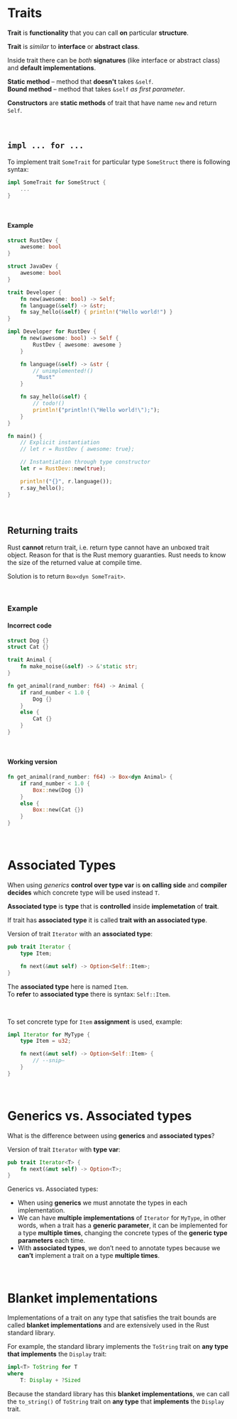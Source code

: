 # Traits
**Trait** is **functionality** that you can call **on** particular **structure**.<br>

**Trait** is *similar* to **interface** or **abstract class**.<br>

Inside trait there can be *both* **signatures** (like interface or abstract class) and **default implementations**.<br>

**Static method** – method that **doesn't** takes ``&self``.<br>
**Bound method** – method that takes ``&self`` *as first parameter*.<br>

**Constructors** are **static methods** of trait that have name ``new`` and return ``Self``.<br>

<br>

## ``impl ... for ...``
To implement trait ``SomeTrait`` for particular type `SomeStruct` there is following syntax:
```Rust
impl SomeTrait for SomeStruct {
    ...
}
```
<br>

#### Example
```Rust
struct RustDev {
    awesome: bool
}

struct JavaDev {
    awesome: bool
}

trait Developer {
    fn new(awesome: bool) -> Self;
    fn language(&self) -> &str;
    fn say_hello(&self) { println!("Hello world!") }
}

impl Developer for RustDev {
    fn new(awesome: bool) -> Self {
        RustDev { awesome: awesome }
    }

    fn language(&self) -> &str {
        // unimplemented!()
         "Rust"
    }

    fn say_hello(&self) {
        // todo!()
        println!("println!(\"Hello world!\");");
    }
}

fn main() {
    // Explicit instantiation
    // let r = RustDev { awesome: true};

    // Instantiation through type constructor
    let r = RustDev::new(true);

    println!("{}", r.language());
    r.say_hello();
}
```

<br>

## Returning traits
Rust **cannot** return trait, i.e. return type cannot have an unboxed trait object. Reason for that is the Rust memory guaranties. Rust needs to know the size of the returned value at compile time.

Solution is to return ``Box<dyn SomeTrait>``.

<br>

### Example
#### Incorrect code
```Rust
struct Dog {}
struct Cat {}

trait Animal {
    fn make_noise(&self) -> &'static str;
}

fn get_animal(rand_number: f64) -> Animal {
    if rand_number < 1.0 {
        Dog {}
    }
    else {
        Cat {}
    }
}
```

<br>

#### Working version
```Rust
fn get_animal(rand_number: f64) -> Box<dyn Animal> {
    if rand_number < 1.0 {
        Box::new(Dog {})
    }
    else {
        Box::new(Cat {})
    }
}
```

<br>

# Associated Types
When using *generics* **control over type var** is **on calling side** and **compiler decides** which concrete type will be used instead ``T``.<br>

**Associated type** is **type** that is **controlled** inside **implemetation** of **trait**.<br>

If trait has **associated type** it is called **trait with an associated type**.<br>

Version of trait ``Iterator`` with an **associated type**:
```Rust
pub trait Iterator {
    type Item;

    fn next(&mut self) -> Option<Self::Item>;
}
```

The **associated type** here is named ``Item``.<br>
To **refer** to **associated type** there is syntax: ``Self::Item``.

<br>

To set concrete type for ``Item`` **assignment** is used, example:
```Rust
impl Iterator for MyType {
    type Item = u32;

    fn next(&mut self) -> Option<Self::Item> {
        // --snip—
    }
}
```

<br>

# Generics vs. Associated types
What is the difference between using **generics** and **associated types**?<br>

Version of trait ``Iterator`` with **type var**:
```Rust
pub trait Iterator<T> {
    fn next(&mut self) -> Option<T>;
}
```

Generics vs. Associated types:
- When using **generics** we must annotate the types in each implementation.<br>
- We can have **multiple implementations** of ``Iterator`` for ``MyType``, in other words, when a trait has a **generic parameter**, it can be implemented for a type **multiple times**, changing the concrete types of the **generic type parameters** each time.<br>
- With **associated types**, we don’t need to annotate types because we **can’t** implement a trait on a type **multiple times**.<br>

<br>

# Blanket implementations
Implementations of a trait on any type that satisfies the trait bounds are called **blanket implementations** and are extensively used in the Rust standard library. 

For example, the standard library implements the ``ToString`` trait on **any type** **that implements** the ``Display`` trait:
```Rust
impl<T> ToString for T 
where
    T: Display + ?Sized
```

Because the standard library has this **blanket implementations**, we can call the ``to_string()`` of ``ToString`` trait on **any type** that **implements** the ``Display`` trait.


